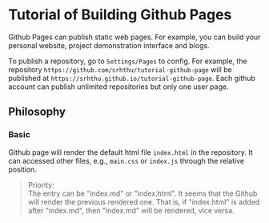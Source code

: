 # Tutorial of Building Github Pages
Github Pages can publish static web pages. For example, you can build your personal website, project demonstration interface and blogs.

To publish a repository, go to `Settings/Pages` to config. For example, the repository `https://github.com/srhthu/tutorial-github-page` will be published at `https://srhthu.github.io/tutorial-github-page`. Each github account can publish unlimited repositories but only one user page.

## Philosophy
### Basic
Github page will render the default html file `index.html` in the repository. It can accessed other files, e.g., `main.css` or `index.js` through the relative position.

> Priority:  
> The entry can be "index.md" or "index.html". It seems that the Github will render the previous rendered one. That is, if "index.html" is added after "index.md", then "index.md" will be rendered, vice versa.
